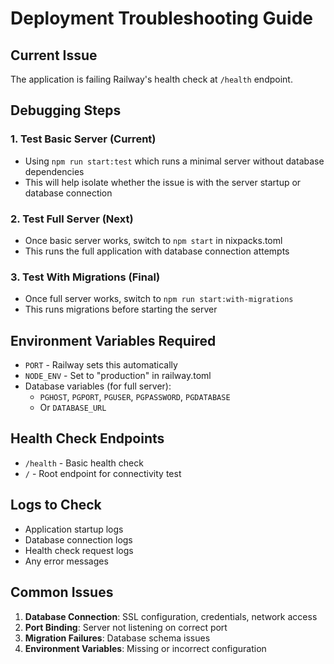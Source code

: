 # Deployment Troubleshooting Guide

## Current Issue

The application is failing Railway's health check at `/health` endpoint.

## Debugging Steps

### 1. Test Basic Server (Current)

- Using `npm run start:test` which runs a minimal server without database dependencies
- This will help isolate whether the issue is with the server startup or database connection

### 2. Test Full Server (Next)

- Once basic server works, switch to `npm start` in nixpacks.toml
- This runs the full application with database connection attempts

### 3. Test With Migrations (Final)

- Once full server works, switch to `npm run start:with-migrations`
- This runs migrations before starting the server

## Environment Variables Required

- `PORT` - Railway sets this automatically
- `NODE_ENV` - Set to "production" in railway.toml
- Database variables (for full server):
  - `PGHOST`, `PGPORT`, `PGUSER`, `PGPASSWORD`, `PGDATABASE`
  - Or `DATABASE_URL`

## Health Check Endpoints

- `/health` - Basic health check
- `/` - Root endpoint for connectivity test

## Logs to Check

- Application startup logs
- Database connection logs
- Health check request logs
- Any error messages

## Common Issues

1. **Database Connection**: SSL configuration, credentials, network access
2. **Port Binding**: Server not listening on correct port
3. **Migration Failures**: Database schema issues
4. **Environment Variables**: Missing or incorrect configuration
